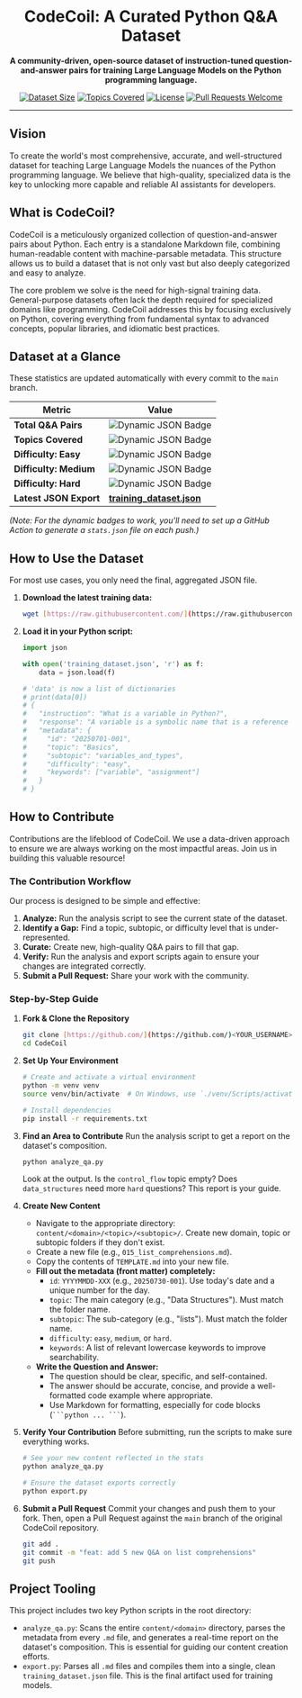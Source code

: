 <div align="center">

# CodeCoil: A Curated Python Q&A Dataset

**A community-driven, open-source dataset of instruction-tuned question-and-answer pairs for training Large Language Models on the Python programming language.**

</div>

<div align="center">

[![Dataset Size](https://img.shields.io/badge/dynamic/json?url=https%3A%2F%2Fraw.githubusercontent.com%2F<YOUR_USERNAME>%2FCodeCoil%2Fmain%2Fstats.json&query=%24.total_entries&label=Q%26A%20Pairs&color=blueviolet)](https://github.com/<YOUR_USERNAME>/CodeCoil)
[![Topics Covered](https://img.shields.io/badge/dynamic/json?url=https%3A%2F%2Fraw.githubusercontent.com%2F<YOUR_USERNAME>%2FCodeCoil%2Fmain%2Fstats.json&query=%24.total_topics&label=Topics&color=blue)](https://github.com/<YOUR_USERNAME>/CodeCoil/tree/main/content/python)
[![License](https://img.shields.io/badge/License-MIT-green.svg)](https://opensource.org/licenses/MIT)
[![Pull Requests Welcome](https://img.shields.io/badge/PRs-welcome-brightgreen.svg?style=flat-square)](http://makeapullrequest.com)

</div>

---

## Vision

To create the world's most comprehensive, accurate, and well-structured dataset for teaching Large Language Models the nuances of the Python programming language. We believe that high-quality, specialized data is the key to unlocking more capable and reliable AI assistants for developers.

## What is CodeCoil?

CodeCoil is a meticulously organized collection of question-and-answer pairs about Python. Each entry is a standalone Markdown file, combining human-readable content with machine-parsable metadata. This structure allows us to build a dataset that is not only vast but also deeply categorized and easy to analyze.

The core problem we solve is the need for high-signal training data. General-purpose datasets often lack the depth required for specialized domains like programming. CodeCoil addresses this by focusing exclusively on Python, covering everything from fundamental syntax to advanced concepts, popular libraries, and idiomatic best practices.

## Dataset at a Glance

These statistics are updated automatically with every commit to the `main` branch.

| Metric                  | Value                                                                                                                                                             |
| ----------------------- | ----------------------------------------------------------------------------------------------------------------------------------------------------------------- |
| **Total Q&A Pairs** | ![Dynamic JSON Badge](https://img.shields.io/badge/dynamic/json?url=https%3A%2F%2Fraw.githubusercontent.com%2F<YOUR_USERNAME>%2FCodeCoil%2Fmain%2Fstats.json&query=%24.total_entries&label=)                                                                                                                                                           |
| **Topics Covered** | ![Dynamic JSON Badge](https://img.shields.io/badge/dynamic/json?url=https%3A%2F%2Fraw.githubusercontent.com%2F<YOUR_USERNAME>%2FCodeCoil%2Fmain%2Fstats.json&query=%24.total_topics&label=)                                                                                                                                                           |
| **Difficulty: Easy** | ![Dynamic JSON Badge](https://img.shields.io/badge/dynamic/json?url=https%3A%2F%2Fraw.githubusercontent.com%2F<YOUR_USERNAME>%2FCodeCoil%2Fmain%2Fstats.json&query=%24.difficulty.easy&label=)                                                                                                                                                         |
| **Difficulty: Medium** | ![Dynamic JSON Badge](https://img.shields.io/badge/dynamic/json?url=https%3A%2F%2Fraw.githubusercontent.com%2F<YOUR_USERNAME>%2FCodeCoil%2Fmain%2Fstats.json&query=%24.difficulty.medium&label=)                                                                                                                                                       |
| **Difficulty: Hard** | ![Dynamic JSON Badge](https://img.shields.io/badge/dynamic/json?url=https%3A%2F%2Fraw.githubusercontent.com%2F<YOUR_USERNAME>%2FCodeCoil%2Fmain%2Fstats.json&query=%24.difficulty.hard&label=)                                                                                                                                                           |
| **Latest JSON Export** | [**training_dataset.json**](https://github.com/<YOUR_USERNAME>/CodeCoil/blob/main/training_dataset.json)                                                            |

*(Note: For the dynamic badges to work, you'll need to set up a GitHub Action to generate a `stats.json` file on each push.)*

## How to Use the Dataset

For most use cases, you only need the final, aggregated JSON file.

1.  **Download the latest training data:**
    ```bash
    wget [https://raw.githubusercontent.com/](https://raw.githubusercontent.com/)<YOUR_USERNAME>/CodeCoil/main/training_dataset.json
    ```
2.  **Load it in your Python script:**
    ```python
    import json

    with open('training_dataset.json', 'r') as f:
        data = json.load(f)

    # 'data' is now a list of dictionaries
    # print(data[0])
    # {
    #   "instruction": "What is a variable in Python?",
    #   "response": "A variable is a symbolic name that is a reference or pointer to an object...",
    #   "metadata": {
    #     "id": "20250701-001",
    #     "topic": "Basics",
    #     "subtopic": "variables_and_types",
    #     "difficulty": "easy",
    #     "keywords": ["variable", "assignment"]
    #   }
    # }
    ```

## How to Contribute

Contributions are the lifeblood of CodeCoil. We use a data-driven approach to ensure we are always working on the most impactful areas. Join us in building this valuable resource!

### The Contribution Workflow

Our process is designed to be simple and effective:

1.  **Analyze:** Run the analysis script to see the current state of the dataset.
2.  **Identify a Gap:** Find a topic, subtopic, or difficulty level that is under-represented.
3.  **Curate:** Create new, high-quality Q&A pairs to fill that gap.
4.  **Verify:** Run the analysis and export scripts again to ensure your changes are integrated correctly.
5.  **Submit a Pull Request:** Share your work with the community.

### Step-by-Step Guide

1.  **Fork & Clone the Repository**
    ```bash
    git clone [https://github.com/](https://github.com/)<YOUR_USERNAME>/CodeCoil.git
    cd CodeCoil
    ```

2.  **Set Up Your Environment**
    ```bash
    # Create and activate a virtual environment
    python -m venv venv
    source venv/bin/activate  # On Windows, use `./venv/Scripts/activate`

    # Install dependencies
    pip install -r requirements.txt
    ```

3.  **Find an Area to Contribute**
    Run the analysis script to get a report on the dataset's composition.
    ```bash
    python analyze_qa.py
    ```
    Look at the output. Is the `control_flow` topic empty? Does `data_structures` need more `hard` questions? This report is your guide.

4.  **Create New Content**
    * Navigate to the appropriate directory: `content/<domain>/<topic>/<subtopic>/`. Create new domain, topic or subtopic folders if they don't exist.
    * Create a new file (e.g., `015_list_comprehensions.md`).
    * Copy the contents of `TEMPLATE.md` into your new file.
    * **Fill out the metadata (front matter) completely:**
        * `id`: `YYYYMMDD-XXX` (e.g., `20250730-001`). Use today's date and a unique number for the day.
        * `topic`: The main category (e.g., "Data Structures"). Must match the folder name.
        * `subtopic`: The sub-category (e.g., "lists"). Must match the folder name.
        * `difficulty`: `easy`, `medium`, or `hard`.
        * `keywords`: A list of relevant lowercase keywords to improve searchability.
    * **Write the Question and Answer:**
        * The question should be clear, specific, and self-contained.
        * The answer should be accurate, concise, and provide a well-formatted code example where appropriate.
        * Use Markdown for formatting, especially for code blocks (` ```python ... ``` `).

5.  **Verify Your Contribution**
    Before submitting, run the scripts to make sure everything works.
    ```bash
    # See your new content reflected in the stats
    python analyze_qa.py

    # Ensure the dataset exports correctly
    python export.py
    ```

6.  **Submit a Pull Request**
    Commit your changes and push them to your fork. Then, open a Pull Request against the `main` branch of the original CodeCoil repository.
    ```bash
    git add .
    git commit -m "feat: add 5 new Q&A on list comprehensions"
    git push
    ```

## Project Tooling

This project includes two key Python scripts in the root directory:

* `analyze_qa.py`: Scans the entire `content/<domain>` directory, parses the metadata from every `.md` file, and generates a real-time report on the dataset's composition. This is essential for guiding our content creation efforts.
* `export.py`: Parses all `.md` files and compiles them into a single, clean `training_dataset.json` file. This is the final artifact used for training models.
